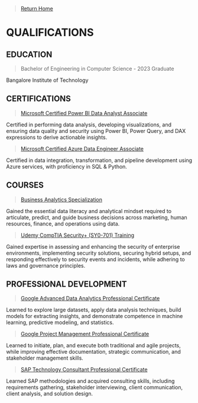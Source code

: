 > [Return Home](README.md)

# QUALIFICATIONS

## EDUCATION

> Bachelor of Engineering in Computer Science - 2023 Graduate

Bangalore Institute of Technology

## CERTIFICATIONS

> [Microsoft Certified Power BI Data Analyst Associate](https://learn.microsoft.com/api/credentials/share/en-us/iShravanKumar/35CCC833A607F847?sharingId=7C6F838049B596F)

Certified in performing data analysis, developing visualizations, and ensuring data quality and security using Power BI, Power Query, and DAX expressions to derive actionable insights.

> [Microsoft Certified Azure Data Engineer Associate](https://learn.microsoft.com/api/credentials/share/en-us/iShravanKumar/5EB3BD4D7D4F376D?sharingId=7C6F838049B596F)

Certified in data integration, transformation, and pipeline development using Azure services, with proficiency in SQL & Python.

## COURSES

> [Business Analytics Specialization](https://www.coursera.org/account/accomplishments/specialization/UYUFGMEK5B69)

Gained the essential data literacy and analytical mindset required to articulate, predict, and guide business decisions across marketing, human resources, finance, and operations using data.

> [Udemy CompTIA Security+ (SY0-701) Training](https://www.udemy.com/certificate/UC-14208165-edc7-4709-9bb2-a36d93eb92ac/)

Gained expertise in assessing and enhancing the security of enterprise environments, implementing security solutions, securing hybrid setups, and responding effectively to security events and incidents, while adhering to laws and governance principles.


## PROFESSIONAL DEVELOPMENT

> [Google Advanced Data Analytics Professional Certificate](https://www.coursera.org/account/accomplishments/professional-cert/V5GU873CMEJX)

Learned to explore large datasets, apply data analysis techniques, build models for extracting insights, and demonstrate competence in machine learning, predictive modeling, and statistics.

> [Google Project Management Professional Certificate](https://www.coursera.org/account/accomplishments/professional-cert/F2MNJS6YY59N)

Learned to initiate, plan, and execute both traditional and agile projects, while improving effective documentation, strategic communication, and stakeholder management skills.

> [SAP Technology Consultant Professional Certificate](https://www.coursera.org/account/accomplishments/specialization/E5DZMYX77JHR)

Learned SAP methodologies and acquired consulting skills, including requirements gathering, stakeholder interviewing, client communication, client analysis, and solution design.
